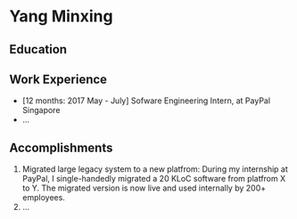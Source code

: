 # Yang Minxing

## Education

## Work Experience

* [12 months: 2017 May - July] Sofware Engineering Intern, at PayPal Singapore
* ...

## Accomplishments

1. Migrated large legacy system to a new platfrom: During my internship at PayPal, I single-handedly migrated a 20 KLoC software from platfrom X to Y. The migrated version is now live and used internally by 200+ employees.
2. ...
